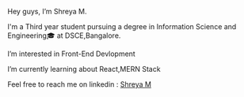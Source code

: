 Hey guys, I’m Shreya M.

I'm a Third year student pursuing a degree in Information Science and Engineering🎓 at DSCE,Bangalore.

I’m interested in Front-End Devlopment

I’m currently learning about React,MERN Stack

Feel free to reach me on linkedin : [Shreya M](www.linkedin.com/in/shreya-m-66681525a)




